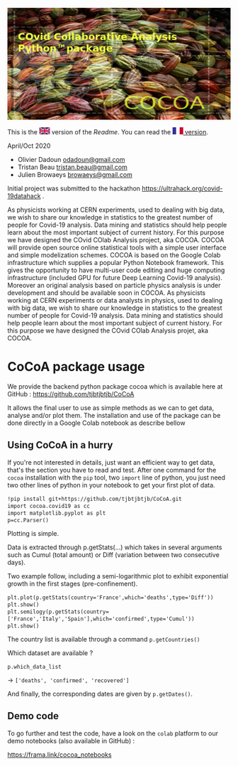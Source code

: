 ![CoCoA Logo](/misc/cocoa_640_320.png)

This is the <img src="/misc/UK.png" height="16px" alt="UK flag" /> version of the *Readme*. You can read the <a href="misc/toto.png"><img src="/misc/FR.png" height="16px" alt="FR flag" /> version</a>.

April/Oct 2020

* Olivier Dadoun odadoun@gmail.com
* Tristan Beau tristan.beau@gmail.com
* Julien Browaeys browaeys@gmail.com

Initial project was submitted to the hackathon https://ultrahack.org/covid-19datahack .

As physicists working at CERN experiments, used to dealing with big data, we wish to share our knowledge in statistics to the greatest number of people for Covid-19 analysis. Data mining and statistics should help people learn about the most important subject of current history. For this purpose we have designed the COvid COlab Analysis project, aka COCOA. COCOA will provide open source online statistical tools with a simple user interface and simple modelization schemes. COCOA is based on the Google Colab infrastructure which supplies a popular Python Notebook framework. This gives the opportunity to have multi-user code editing and huge computing infrastructure (included GPU for future Deep Learning Covid-19 analysis). Moreover an original analysis based on particle physics analysis is under development and should be available soon in COCOA.
As physicists working at CERN experiments or data analysts in physics, used to dealing with big data, we wish to share our knowledge in statistics to the greatest number of people for Covid-19 analysis. Data mining and statistics should help people learn about the most important subject of current history.  For this purpose we have designed the COvid COlab Analysis projet, aka COCOA.

# CoCoA package usage

We provide the backend python package cocoa which is available here at GitHub : https://github.com/tjbtjbtjb/CoCoA

It allows the final user to use as simple methods as we can to get data, analyse and/or plot them. The installation and use of the package can be done directly in a Google Colab notebook as describe bellow

##  Using CoCoA in a hurry

If you're not interested in details, just want an efficient way to get data, that's the section you have to read and test. After one command for the `cocoa` installation with the `pip` tool, two `import` line of python, you just need two other lines of python in your notebook to get your first plot of data.

```
!pip install git+https://github.com/tjbtjbtjb/CoCoA.git
import cocoa.covid19 as cc
import matplotlib.pyplot as plt
p=cc.Parser()
```

Plotting is simple.

Data is extracted through p.getStats(...) which takes in several arguments such as Cumul (total amount) or Diff (variation between two consecutive days).

Two example follow, including a semi-logarithmic plot to exhibit exponential growth in the first stages (pre-confinement).

```
plt.plot(p.getStats(country='France',which='deaths',type='Diff'))
plt.show()
plt.semilogy(p.getStats(country=['France','Italy','Spain'],which='confirmed',type='Cumul'))
plt.show()
```

The country list is available through a command `p.getCountries()`

Which dataset are available ? 
```
p.which_data_list
```
→ `['deaths', 'confirmed', 'recovered']`

And finally, the corresponding dates are given by `p.getDates()`.

## Demo code

To go further and test the code, have a look on the `colab` platform to our demo notebooks (also available in GitHub) :

https://frama.link/cocoa_notebooks




